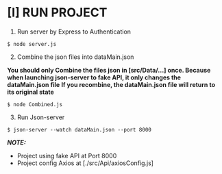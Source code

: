# [I] RUN PROJECT

1. Run server by Express to Authentication

```
$ node server.js
```

2. Combine the json files into dataMain.json

**You should only Combine the files json in [src/Data/...] once. Because when launching json-server to fake API, it only changes the dataMain.json file**
**If you recombine, the dataMain.json file will return to its original state**

```
$ node Combined.js
```

3. Run Json-server

```
$ json-server --watch dataMain.json --port 8000
```

**_NOTE:_**

- Project using fake API at Port 8000
- Project config Axios at [./src/Api/axiosConfig.js]
